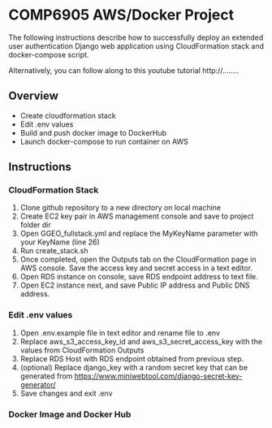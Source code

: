 # COMP6905 AWS/Docker Project

The following instructions describe how to successfully deploy an extended user authentication Django web application using CloudFormation stack and docker-compose script. 

Alternatively, you can follow along to this youtube tutorial http://........

## Overview
- Create cloudformation stack
- Edit .env values
- Build and push docker image to DockerHub
- Launch docker-compose to run container on AWS 


## Instructions
### CloudFormation Stack
1. Clone github repository to a new directory on local machine
2. Create EC2 key pair in AWS management console and save to project folder dir
3. Open GGEO_fullstack.yml and replace the MyKeyName parameter with your KeyName (line 26)
4. Run create_stack.sh
5. Once completed, open the Outputs tab on the CloudFormation page in AWS console. Save the access key and secret access in a text editor.
6. Open RDS instance on console, save RDS endpoint address to text file.
7. Open EC2 instance next, and save Public IP address and Public DNS address.

### Edit .env values
1. Open .env.example file in text editor and rename file to .env
2. Replace aws_s3_access_key_id and aws_s3_secret_access_key with the values from CloudFormation Outputs
3. Replace RDS Host with RDS endpoint obtained from previous step.
4. (optional) Replace django_key with a random secret key that can be generated from https://www.miniwebtool.com/django-secret-key-generator/
5. Save changes and exit .env

### Docker Image and Docker Hub

